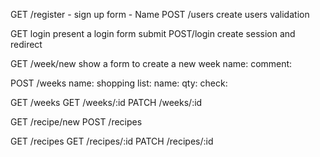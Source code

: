 GET /register
    - sign up form
    - Name
POST /users
    create users
    validation

GET login
    present a login form
    submit
POST/login
    create session and redirect

GET /week/new
    show a form to create a new week
        name:
        comment:

POST /weeks
    name:
    shopping list:
        name:     qty:      check:

GET /weeks
GET /weeks/:id
PATCH /weeks/:id

GET /recipe/new
POST /recipes

GET /recipes
GET /recipes/:id
PATCH /recipes/:id

